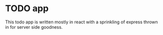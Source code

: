 # TODO app

This todo app is written mostly in react with a sprinkling of express thrown in
for server side goodness.
